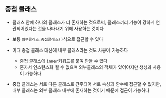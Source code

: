 ## 중첩 클래스
* 클래스 안에 하나의 클래스가 더 존재하는 것으로써, 클래스끼리 기능이 강하게 연관되어있다는 것을 나타내기 위해 사용하는 것이다
* 보통 ```외부클래스.중첩클래스()```식으로 접근할 수 있다
* 이때 중첩 클래스 대신에 내부 클래스라는 것도 사용이 가능하다
    * 중첩 클래스에 ```inner```키워드를 붙여 만들 수 있다
    * 혼자서 인스턴스화 될 수 없으며 외부클래스의 객체가 있어야지만 생성과 사용이 가능하다

* 중첩 클래스는 서로 다른 클래스로 간주되어 서로 속성과 함수에 접근할 수 없지만, 내부 클래스는 외부 클래스 내부에 존재하는 것이기 때문에 접근이 가능하다  